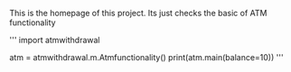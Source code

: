 This is the homepage of this project. 
Its just checks the basic of ATM functionality

'''
import atmwithdrawal

atm = atmwithdrawal.m.Atmfunctionality()
print(atm.main(balance=10))
'''
